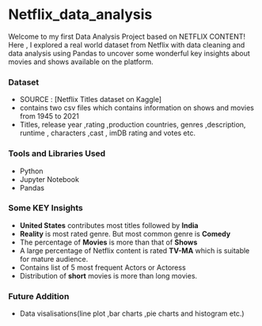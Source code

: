 # Netflix_data_analysis

Welcome to my first Data Analysis Project based on NETFLIX CONTENT!
Here , I explored a real world dataset from Netflix with data cleaning and data analysis using Pandas to uncover some wonderful key insights
about movies and shows available on the platform.

### Dataset
* SOURCE : [Netflix Titles dataset on Kaggle]
* contains two csv files which contains information on shows and movies from 1945 to 2021
* Titles, release year ,rating ,production countries, genres ,description, runtime , characters ,cast , imDB rating and votes etc.

### Tools and Libraries Used
- Python
- Jupyter Notebook
- Pandas

### Some KEY Insights
- **United States** contributes most titles followed by **India**
- **Reality** is most rated genre. But most common genre is **Comedy**
- The percentage of **Movies** is more than that of **Shows**
- A large percentage of Netflix content is rated **TV-MA** which is suitable for mature audience.
- Contains list of 5 most frequent Actors or Actoress
- Distribution of **short** movies is more than long movies.

### Future Addition
  * Data visalisations(line plot ,bar charts ,pie charts and histogram etc.)
